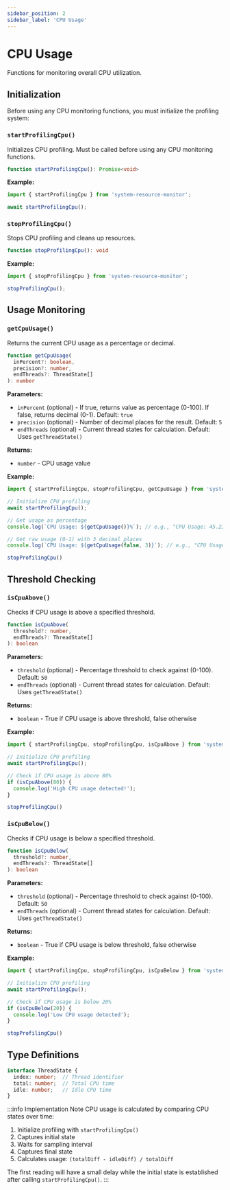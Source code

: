 ```yaml
---
sidebar_position: 2
sidebar_label: 'CPU Usage'
---
```


# CPU Usage

Functions for monitoring overall CPU utilization.

## Initialization

Before using any CPU monitoring functions, you must initialize the profiling system:

### `startProfilingCpu()`

Initializes CPU profiling. Must be called before using any CPU monitoring functions.

```typescript
function startProfilingCpu(): Promise<void>
```

**Example:**

```javascript
import { startProfilingCpu } from 'system-resource-monitor';

await startProfilingCpu();
```

### `stopProfilingCpu()`

Stops CPU profiling and cleans up resources.

```typescript
function stopProfilingCpu(): void
```

**Example:**

```javascript
import { stopProfilingCpu } from 'system-resource-monitor';

stopProfilingCpu();
```

## Usage Monitoring

### `getCpuUsage()`

Returns the current CPU usage as a percentage or decimal.

```typescript
function getCpuUsage(
  inPercent?: boolean,
  precision?: number,
  endThreads?: ThreadState[]
): number
```

**Parameters:**

- `inPercent` (optional) - If true, returns value as percentage (0-100). If false, returns decimal (0-1). Default: `true`
- `precision` (optional) - Number of decimal places for the result. Default: `5`
- `endThreads` (optional) - Current thread states for calculation. Default: Uses `getThreadState()`

**Returns:**

- `number` - CPU usage value

**Example:**

```javascript
import { startProfilingCpu, stopProfilingCpu, getCpuUsage } from 'system-resource-monitor';

// Initialize CPU profiling
await startProfilingCpu();

// Get usage as percentage
console.log(`CPU Usage: ${getCpuUsage()}%`); // e.g., "CPU Usage: 45.23%"

// Get raw usage (0-1) with 3 decimal places
console.log(`CPU Usage: ${getCpuUsage(false, 3)}`); // e.g., "CPU Usage: 0.452"

stopProfilingCpu()
```

## Threshold Checking

### `isCpuAbove()`

Checks if CPU usage is above a specified threshold.

```typescript
function isCpuAbove(
  threshold?: number,
  endThreads?: ThreadState[]
): boolean
```

**Parameters:**

- `threshold` (optional) - Percentage threshold to check against (0-100). Default: `50`
- `endThreads` (optional) - Current thread states for calculation. Default: Uses `getThreadState()`

**Returns:**

- `boolean` - True if CPU usage is above threshold, false otherwise

**Example:**

```javascript
import { startProfilingCpu, stopProfilingCpu, isCpuAbove } from 'system-resource-monitor';

// Initialize CPU profiling
await startProfilingCpu();

// Check if CPU usage is above 80%
if (isCpuAbove(80)) {
  console.log('High CPU usage detected!');
}

stopProfilingCpu()
```

### `isCpuBelow()`

Checks if CPU usage is below a specified threshold.

```typescript
function isCpuBelow(
  threshold?: number,
  endThreads?: ThreadState[]
): boolean
```

**Parameters:**

- `threshold` (optional) - Percentage threshold to check against (0-100). Default: `50`
- `endThreads` (optional) - Current thread states for calculation. Default: Uses `getThreadState()`

**Returns:**

- `boolean` - True if CPU usage is below threshold, false otherwise

**Example:**

```javascript
import { startProfilingCpu, stopProfilingCpu, isCpuBelow } from 'system-resource-monitor';

// Initialize CPU profiling
await startProfilingCpu();

// Check if CPU usage is below 20%
if (isCpuBelow(20)) {
  console.log('Low CPU usage detected');
}

stopProfilingCpu()
```

## Type Definitions

```typescript
interface ThreadState {
  index: number;  // Thread identifier
  total: number;  // Total CPU time
  idle: number;   // Idle CPU time
}
```

:::info Implementation Note
CPU usage is calculated by comparing CPU states over time:

1. Initialize profiling with `startProfilingCpu()`
2. Captures initial state
3. Waits for sampling interval
4. Captures final state
5. Calculates usage: `(totalDiff - idleDiff) / totalDiff`

The first reading will have a small delay while the initial state is established after calling `startProfilingCpu()`.
:::
